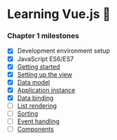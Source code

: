 # Learning Vue.js :tada:

### Chapter 1 milestones

- [x] Development environment setup
- [x] JavaScript ES6/ES7
- [x] [Getting started](index.html)
- [x] [Setting up the view](https://github.com/Alexnhlst/Vue/blob/06e7c448288a98ea9b9c96bfc6ba287ebeba8dd3/index.html#L26-L63)
- [x] [Data model](seed.js) 
- [x] [Application instance](main.js)
- [x] [Data binding]()
- [ ] [List rendering]()
- [ ] [Sorting]()
- [ ] [Event handling]()
- [ ] [Components]()
